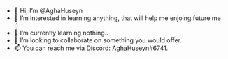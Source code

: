 - 👋 Hi, I’m @AghaHuseyn
- 👀 I’m interested in learning anything, that will help me enjoing future me :) 
- 🌱 I’m currently learning nothing..
- 💞️ I’m looking to collaborate on something you would offer.
- 📫 You can reach me via Discord: AghaHuseyn#6741.

<!---
AghaHuseyn/AghaHuseyn is a ✨ special ✨ repository because its `README.md` (this file) appears on your GitHub profile.
You can click the Preview link to take a look at your changes.
--->
